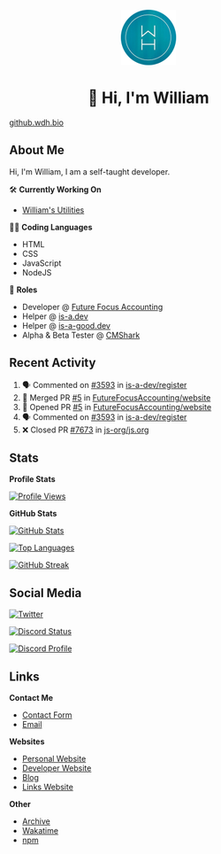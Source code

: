 <p align="center"><a href="https://wakatime.com/@wh"><img src="https://raw.githubusercontent.com/WilliamDavidHarrison/WilliamDavidHarrison/main/assets/logo.png" height="100" width="100"></a></p>

<h1 align="center">👋 Hi, I'm William</h1>

[github.wdh.bio](https://github.wdh.bio)

<h2>About Me</h2>

Hi, I'm William, I am a self-taught developer.

🛠️ **Currently Working On**
- [William's Utilities](https://github.com/williamsutilities/bot)

🧑‍💻 **Coding Languages**
- HTML
- CSS
- JavaScript
- NodeJS

💼 **Roles**
- Developer @ [Future Focus Accounting](https://github.com/futurefocusaccounting)
- Helper @ [is-a.dev](https://github.com/is-a-dev/register)
- Helper @ [is-a-good.dev](https://github.com/is-a-good-dev/register)
- Alpha & Beta Tester @ [CMShark](https://github.com/wclarkey/cmshark)

<h2>Recent Activity</h2>

<!--START_SECTION:activity-->
1. 🗣 Commented on [#3593](https://github.com/is-a-dev/register/issues/3593) in [is-a-dev/register](https://github.com/is-a-dev/register)
2. 🎉 Merged PR [#5](https://github.com/FutureFocusAccounting/website/pull/5) in [FutureFocusAccounting/website](https://github.com/FutureFocusAccounting/website)
3. 💪 Opened PR [#5](https://github.com/FutureFocusAccounting/website/pull/5) in [FutureFocusAccounting/website](https://github.com/FutureFocusAccounting/website)
4. 🗣 Commented on [#3593](https://github.com/is-a-dev/register/issues/3593) in [is-a-dev/register](https://github.com/is-a-dev/register)
5. ❌ Closed PR [#7673](https://github.com/js-org/js.org/pull/7673) in [js-org/js.org](https://github.com/js-org/js.org)
<!--END_SECTION:activity-->

<h2>Stats</h2>

**Profile Stats**

[![Profile Views](https://komarev.com/ghpvc/?username=williamdavidharrison&color=blue&style=for-the-badge)](https://github.com/williamdavidharrison)

**GitHub Stats**

[![GitHub Stats](https://github-readme-stats.api.williamharrison.dev/api?username=williamdavidharrison&theme=algolia&show_icons=true&border_radius=8&count_private=true&include_all_commits=true)](https://github.com/williamdavidharrison)

[![Top Languages](https://github-readme-stats.api.williamharrison.dev/api/top-langs/?username=williamdavidharrison&theme=algolia&layout=compact&border_radius=8)](https://github.com/williamdavidharrison)

[![GitHub Streak](https://wh-github-readme-streak-stats.herokuapp.com/?user=WilliamDavidHarrison&theme=dark)](https://github.com/williamdavidharrison)

<h2>Social Media</h2>

[![Twitter](https://img.shields.io/twitter/follow/WDHarrison09?color=1DA1F2&logo=twitter&style=for-the-badge)](https://twitter.com/intent/user?screen_name=wdharrison09)

[![Discord Status](https://discord-md-badge.api.williamharrison.dev/api/shield/853158265466257448?theme=discord-inverted)](https://discord.com/users/853158265466257448)

[![Discord Profile](https://lanyard-profile-readme.api.williamharrison.dev/api/853158265466257448)](https://discord.com/users/853158265466257448)

<h2>Links</h2>

**Contact Me**
- [Contact Form](https://contact.williamharrison.me)
- [Email](mailto:github@wdh.bio)

**Websites**
- [Personal Website](https://william.net.au)
- [Developer Website](https://williamharrison.dev)
- [Blog](https://www.williamharrison.blog)
- [Links Website](https://williamharrison.me)

**Other**
- [Archive](https://archive.williamharrison.dev)
- [Wakatime](https://wakatime.com/@wh)
- [npm](https://www.npmjs.com/~wdharrison09)
